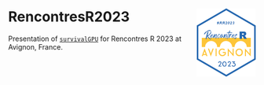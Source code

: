 # RencontresR2023 <img src="logo/Logo_Rencontres_R_fond_BlancFichier_2big_2.png" align="right" height="139" />
Presentation of [`survivalGPU`](https://github.com/jeanfeydy/survivalGPU) for Rencontres R 2023 at Avignon, France.
